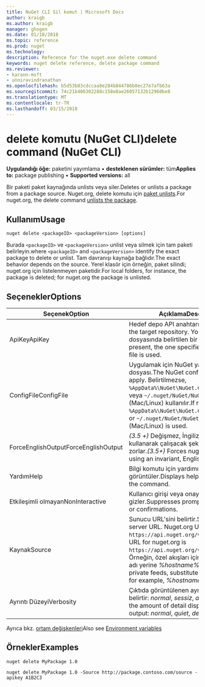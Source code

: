 ```yaml
---
title: NuGet CLI Sil komut | Microsoft Docs
author: kraigb
ms.author: kraigb
manager: ghogen
ms.date: 01/18/2018
ms.topic: reference
ms.prod: nuget
ms.technology: 
description: Reference for the nuget.exe delete command
keywords: nuget delete reference, delete package command
ms.reviewer:
- karann-msft
- unniravindranathan
ms.openlocfilehash: b5d53b83cdccaa8e284b844786b0ec27e7afb63a
ms.sourcegitcommit: 74c21b406302288c158e8ae26057132b12960be8
ms.translationtype: MT
ms.contentlocale: tr-TR
ms.lasthandoff: 03/15/2018
---
```

# <a name="delete-command-nuget-cli"></a><span data-ttu-id="d6f45-104">delete komutu (NuGet CLI)</span><span class="sxs-lookup"><span data-stu-id="d6f45-104">delete command (NuGet CLI)</span></span>

<span data-ttu-id="d6f45-105">**Uygulandığı öğe:** paketini yayımlama &bullet; **desteklenen sürümler:** tüm</span><span class="sxs-lookup"><span data-stu-id="d6f45-105">**Applies to:** package publishing &bullet; **Supported versions:** all</span></span>

<span data-ttu-id="d6f45-106">Bir paketi paket kaynağında unlists veya siler.</span><span class="sxs-lookup"><span data-stu-id="d6f45-106">Deletes or unlists a package from a package source.</span></span> <span data-ttu-id="d6f45-107">Nuget.org, delete komutu için [paket unlists](../policies/deleting-packages.md).</span><span class="sxs-lookup"><span data-stu-id="d6f45-107">For nuget.org, the delete command [unlists the package](../policies/deleting-packages.md).</span></span>

## <a name="usage"></a><span data-ttu-id="d6f45-108">Kullanım</span><span class="sxs-lookup"><span data-stu-id="d6f45-108">Usage</span></span>

```cli
nuget delete <packageID> <packageVersion> [options]
```

<span data-ttu-id="d6f45-109">Burada `<packageID>` ve `<packageVersion>` unlist veya silmek için tam paketi belirleyin.</span><span class="sxs-lookup"><span data-stu-id="d6f45-109">where `<packageID>` and `<packageVersion>` identify the exact package to delete or unlist.</span></span> <span data-ttu-id="d6f45-110">Tam davranışı kaynağa bağlıdır.</span><span class="sxs-lookup"><span data-stu-id="d6f45-110">The exact behavior depends on the source.</span></span> <span data-ttu-id="d6f45-111">Yerel klasör için örneğin, paket silindi; nuget.org için listelenmeyen paketidir.</span><span class="sxs-lookup"><span data-stu-id="d6f45-111">For local folders, for instance, the package is deleted; for nuget.org the package is unlisted.</span></span>

## <a name="options"></a><span data-ttu-id="d6f45-112">Seçenekler</span><span class="sxs-lookup"><span data-stu-id="d6f45-112">Options</span></span>

| <span data-ttu-id="d6f45-113">Seçenek</span><span class="sxs-lookup"><span data-stu-id="d6f45-113">Option</span></span> | <span data-ttu-id="d6f45-114">Açıklama</span><span class="sxs-lookup"><span data-stu-id="d6f45-114">Description</span></span> |
| --- | --- |
| <span data-ttu-id="d6f45-115">ApiKey</span><span class="sxs-lookup"><span data-stu-id="d6f45-115">ApiKey</span></span> | <span data-ttu-id="d6f45-116">Hedef depo API anahtarı.</span><span class="sxs-lookup"><span data-stu-id="d6f45-116">The API key for the target repository.</span></span> <span data-ttu-id="d6f45-117">Yoksa, yapılandırma dosyasında belirtilen bir kullanılır.</span><span class="sxs-lookup"><span data-stu-id="d6f45-117">If not present, the one specified in the config file is used.</span></span> |
| <span data-ttu-id="d6f45-118">ConfigFile</span><span class="sxs-lookup"><span data-stu-id="d6f45-118">ConfigFile</span></span> | <span data-ttu-id="d6f45-119">Uygulamak için NuGet yapılandırma dosyası.</span><span class="sxs-lookup"><span data-stu-id="d6f45-119">The NuGet configuration file to apply.</span></span> <span data-ttu-id="d6f45-120">Belirtilmezse, `%AppData%\NuGet\NuGet.Config` (Windows) veya `~/.nuget/NuGet/NuGet.Config` (Mac/Linux) kullanılır.</span><span class="sxs-lookup"><span data-stu-id="d6f45-120">If not specified, `%AppData%\NuGet\NuGet.Config` (Windows) or `~/.nuget/NuGet/NuGet.Config` (Mac/Linux) is used.</span></span>|
| <span data-ttu-id="d6f45-121">ForceEnglishOutput</span><span class="sxs-lookup"><span data-stu-id="d6f45-121">ForceEnglishOutput</span></span> | <span data-ttu-id="d6f45-122">*(3.5 +)*  Değişmez, İngilizce tabanlı kültürü kullanarak çalışacak şekilde nuget.exe zorlar.</span><span class="sxs-lookup"><span data-stu-id="d6f45-122">*(3.5+)* Forces nuget.exe to run using an invariant, English-based culture.</span></span> |
| <span data-ttu-id="d6f45-123">Yardım</span><span class="sxs-lookup"><span data-stu-id="d6f45-123">Help</span></span> | <span data-ttu-id="d6f45-124">Bilgi komutu için yardımı görüntüler.</span><span class="sxs-lookup"><span data-stu-id="d6f45-124">Displays help information for the command.</span></span> |
| <span data-ttu-id="d6f45-125">Etkileşimli olmayan</span><span class="sxs-lookup"><span data-stu-id="d6f45-125">NonInteractive</span></span> | <span data-ttu-id="d6f45-126">Kullanıcı girişi veya onayı için ister gizler.</span><span class="sxs-lookup"><span data-stu-id="d6f45-126">Suppresses prompts for user input or confirmations.</span></span> |
| <span data-ttu-id="d6f45-127">Kaynak</span><span class="sxs-lookup"><span data-stu-id="d6f45-127">Source</span></span> | <span data-ttu-id="d6f45-128">Sunucu URL'sini belirtir.</span><span class="sxs-lookup"><span data-stu-id="d6f45-128">Specifies the server URL.</span></span> <span data-ttu-id="d6f45-129">Nuget.org URL'si `https://api.nuget.org/v3/index.json`.</span><span class="sxs-lookup"><span data-stu-id="d6f45-129">The URL for nuget.org is `https://api.nuget.org/v3/index.json`.</span></span> <span data-ttu-id="d6f45-130">Örneğin, özel akışları için ana bilgisayar adı yerine *%hostname%/api/v3*.</span><span class="sxs-lookup"><span data-stu-id="d6f45-130">For private feeds, substitute the host name, for example, *%hostname%/api/v3*.</span></span> |
| <span data-ttu-id="d6f45-131">Ayrıntı Düzeyi</span><span class="sxs-lookup"><span data-stu-id="d6f45-131">Verbosity</span></span> | <span data-ttu-id="d6f45-132">Çıktıda görüntülenen ayrıntı miktarını belirtir: *normal*, *sessiz*, *ayrıntılı*.</span><span class="sxs-lookup"><span data-stu-id="d6f45-132">Specifies the amount of detail displayed in the output: *normal*, *quiet*, *detailed*.</span></span> |

<span data-ttu-id="d6f45-133">Ayrıca bkz. [ortam değişkenleri](cli-ref-environment-variables.md)</span><span class="sxs-lookup"><span data-stu-id="d6f45-133">Also see [Environment variables](cli-ref-environment-variables.md)</span></span>

## <a name="examples"></a><span data-ttu-id="d6f45-134">Örnekler</span><span class="sxs-lookup"><span data-stu-id="d6f45-134">Examples</span></span>

```cli
nuget delete MyPackage 1.0

nuget delete MyPackage 1.0 -Source http://package.contoso.com/source -apikey A1B2C3
```
